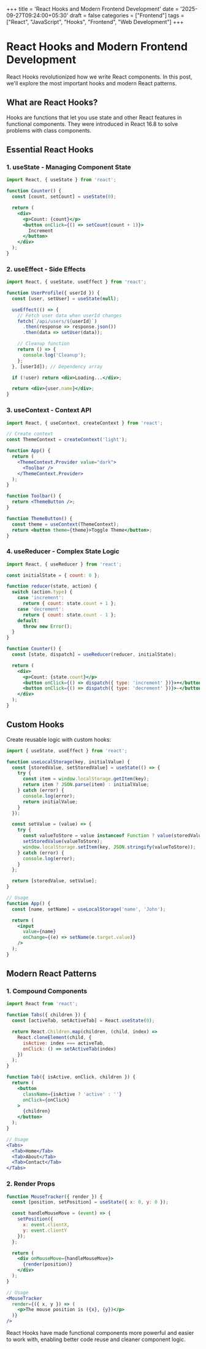 +++
title = 'React Hooks and Modern Frontend Development'
date = '2025-09-27T09:24:00+05:30'
draft = false
categories = ["Frontend"]
tags = ["React", "JavaScript", "Hooks", "Frontend", "Web Development"]
+++

# React Hooks and Modern Frontend Development

React Hooks revolutionized how we write React components. In this post, we'll explore the most important hooks and modern React patterns.

## What are React Hooks?

Hooks are functions that let you use state and other React features in functional components. They were introduced in React 16.8 to solve problems with class components.

## Essential React Hooks

### 1. useState - Managing Component State

```jsx
import React, { useState } from 'react';

function Counter() {
  const [count, setCount] = useState(0);

  return (
    <div>
      <p>Count: {count}</p>
      <button onClick={() => setCount(count + 1)}>
        Increment
      </button>
    </div>
  );
}
```

### 2. useEffect - Side Effects

```jsx
import React, { useState, useEffect } from 'react';

function UserProfile({ userId }) {
  const [user, setUser] = useState(null);

  useEffect(() => {
    // Fetch user data when userId changes
    fetch(`/api/users/${userId}`)
      .then(response => response.json())
      .then(data => setUser(data));

    // Cleanup function
    return () => {
      console.log('Cleanup');
    };
  }, [userId]); // Dependency array

  if (!user) return <div>Loading...</div>;

  return <div>{user.name}</div>;
}
```

### 3. useContext - Context API

```jsx
import React, { useContext, createContext } from 'react';

// Create context
const ThemeContext = createContext('light');

function App() {
  return (
    <ThemeContext.Provider value="dark">
      <Toolbar />
    </ThemeContext.Provider>
  );
}

function Toolbar() {
  return <ThemeButton />;
}

function ThemeButton() {
  const theme = useContext(ThemeContext);
  return <button theme={theme}>Toggle Theme</button>;
}
```

### 4. useReducer - Complex State Logic

```jsx
import React, { useReducer } from 'react';

const initialState = { count: 0 };

function reducer(state, action) {
  switch (action.type) {
    case 'increment':
      return { count: state.count + 1 };
    case 'decrement':
      return { count: state.count - 1 };
    default:
      throw new Error();
  }
}

function Counter() {
  const [state, dispatch] = useReducer(reducer, initialState);

  return (
    <div>
      <p>Count: {state.count}</p>
      <button onClick={() => dispatch({ type: 'increment' })}>+</button>
      <button onClick={() => dispatch({ type: 'decrement' })}>-</button>
    </div>
  );
}
```

## Custom Hooks

Create reusable logic with custom hooks:

```jsx
import { useState, useEffect } from 'react';

function useLocalStorage(key, initialValue) {
  const [storedValue, setStoredValue] = useState(() => {
    try {
      const item = window.localStorage.getItem(key);
      return item ? JSON.parse(item) : initialValue;
    } catch (error) {
      console.log(error);
      return initialValue;
    }
  });

  const setValue = (value) => {
    try {
      const valueToStore = value instanceof Function ? value(storedValue) : value;
      setStoredValue(valueToStore);
      window.localStorage.setItem(key, JSON.stringify(valueToStore));
    } catch (error) {
      console.log(error);
    }
  };

  return [storedValue, setValue];
}

// Usage
function App() {
  const [name, setName] = useLocalStorage('name', 'John');

  return (
    <input
      value={name}
      onChange={(e) => setName(e.target.value)}
    />
  );
}
```

## Modern React Patterns

### 1. Compound Components

```jsx
import React from 'react';

function Tabs({ children }) {
  const [activeTab, setActiveTab] = React.useState(0);

  return React.Children.map(children, (child, index) =>
    React.cloneElement(child, {
      isActive: index === activeTab,
      onClick: () => setActiveTab(index)
    })
  );
}

function Tab({ isActive, onClick, children }) {
  return (
    <button
      className={isActive ? 'active' : ''}
      onClick={onClick}
    >
      {children}
    </button>
  );
}

// Usage
<Tabs>
  <Tab>Home</Tab>
  <Tab>About</Tab>
  <Tab>Contact</Tab>
</Tabs>
```

### 2. Render Props

```jsx
function MouseTracker({ render }) {
  const [position, setPosition] = useState({ x: 0, y: 0 });

  const handleMouseMove = (event) => {
    setPosition({
      x: event.clientX,
      y: event.clientY
    });
  };

  return (
    <div onMouseMove={handleMouseMove}>
      {render(position)}
    </div>
  );
}

// Usage
<MouseTracker
  render={({ x, y }) => (
    <p>The mouse position is ({x}, {y})</p>
  )}
/>
```

React Hooks have made functional components more powerful and easier to work with, enabling better code reuse and cleaner component logic.
